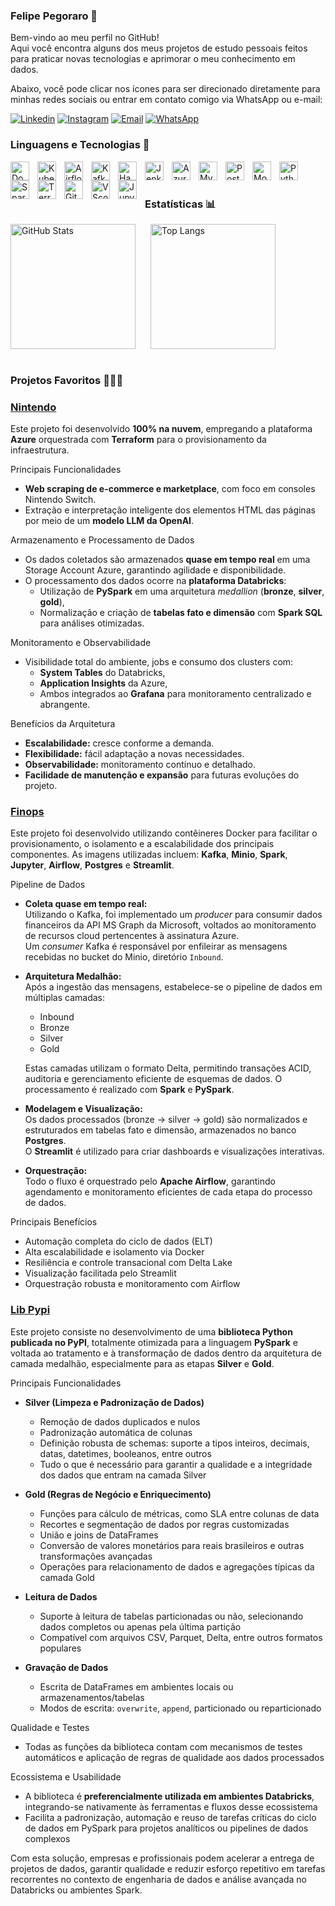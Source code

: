 ### Felipe Pegoraro 👋

Bem-vindo ao meu perfil no GitHub!  
Aqui você encontra alguns dos meus projetos de estudo pessoais feitos para praticar novas tecnologias e aprimorar o meu conhecimento em dados.

Abaixo, você pode clicar nos ícones para ser direcionado diretamente para minhas redes sociais ou entrar em contato comigo via WhatsApp ou e-mail:

[![Linkedin](https://img.shields.io/badge/LinkedIn-0077B5?style=for-the-badge&logo=linkedin&logoColor=white)](https://www.linkedin.com/in/felipepegoraro/)
[![Instagram](https://img.shields.io/badge/Instagram-E4405F?style=for-the-badge&logo=instagram&logoColor=white)](https://www.instagram.com/felipegoraro/)
[![Email](https://img.shields.io/badge/Email-D14836?style=for-the-badge&logo=gmail&logoColor=white)](mailto:felipegoraro@outlook.com.br)
[![WhatsApp](https://img.shields.io/badge/WhatsApp-25D366?style=for-the-badge&logo=whatsapp&logoColor=white)](https://wa.me/5519999929317)


### Linguagens e Tecnologias 🤖

<img 
    align="left" 
    alt="Docker" 
    title="Docker"
    width="30px" 
    style="padding-right: 10px;" 
    src="https://cdn.jsdelivr.net/gh/devicons/devicon@latest/icons/docker/docker-original.svg" 
/>
<img 
    align="left" 
    alt="Kubernetes" 
    title="Kubernetes"
    width="30px" 
    style="padding-right: 10px;" 
    src="https://cdn.jsdelivr.net/gh/devicons/devicon@latest/icons/kubernetes/kubernetes-original.svg" 
/>
<img 
    align="left" 
    alt="Airflow" 
    title="Airflow"
    width="30px" 
    style="padding-right: 10px;" 
    src="https://cdn.jsdelivr.net/gh/devicons/devicon@latest/icons/apacheairflow/apacheairflow-original.svg" 
/>
<img 
    align="left" 
    alt="Kafka" 
    title="Kafka"
    width="30px" 
    style="padding-right: 10px;" 
    src="https://cdn.jsdelivr.net/gh/devicons/devicon@latest/icons/apachekafka/apachekafka-original.svg" 
/>
<img 
    align="left" 
    alt="Hadoop" 
    title="Hadoop"
    width="30px" 
    style="padding-right: 10px;" 
    src="https://cdn.jsdelivr.net/gh/devicons/devicon@latest/icons/hadoop/hadoop-original.svg" 
/>
<img 
    align="left" 
    alt="Jenkins" 
    title="Jenkins"
    width="30px" 
    style="padding-right: 10px;" 
    src="https://cdn.jsdelivr.net/gh/devicons/devicon@latest/icons/jenkins/jenkins-original.svg" 
/>
<img 
    align="left" 
    alt="Azure" 
    title="Azure"
    width="30px" 
    style="padding-right: 10px;" 
    src="https://cdn.jsdelivr.net/gh/devicons/devicon@latest/icons/azure/azure-original.svg" 
/>
<img 
    align="left" 
    alt="MySQL" 
    title="MySQL"
    width="30px" 
    style="padding-right: 10px;" 
    src="https://cdn.jsdelivr.net/gh/devicons/devicon@latest/icons/mysql/mysql-original.svg" 
/>
<img 
    align="left" 
    alt="Postgresql" 
    title="Postgresql"
    width="30px" 
    style="padding-right: 10px;" 
    src="https://cdn.jsdelivr.net/gh/devicons/devicon@latest/icons/postgresql/postgresql-original.svg" 
/>
<img 
    align="left" 
    alt="MongoDB" 
    title="MongoDB"
    width="30px" 
    style="padding-right: 10px;" 
    src="https://cdn.jsdelivr.net/gh/devicons/devicon@latest/icons/mongodb/mongodb-original.svg" 
/>
<img 
    align="left" 
    alt="Python" 
    title="Python"
    width="30px" 
    style="padding-right: 10px;" 
    src="https://cdn.jsdelivr.net/gh/devicons/devicon@latest/icons/python/python-original.svg" 
/>
<img 
    align="left" 
    alt="Spark" 
    title="Spark"
    width="30px" 
    style="padding-right: 10px;" 
    src="https://cdn.jsdelivr.net/gh/devicons/devicon@latest/icons/apachespark/apachespark-original.svg" 
/>
<img 
    align="left" 
    alt="Terraform" 
    title="Terraform"
    width="30px" 
    style="padding-right: 10px;" 
    src="https://cdn.jsdelivr.net/gh/devicons/devicon@latest/icons/terraform/terraform-original.svg" 
/>
<img 
    align="left" 
    alt="Git" 
    title="Git"
    width="30px" 
    style="padding-right: 10px;" 
    src="https://cdn.jsdelivr.net/gh/devicons/devicon@latest/icons/git/git-original.svg" 
/>
<img 
    align="left" 
    alt="VScode" 
    title="VScode"
    width="30px" 
    style="padding-right: 10px;" 
    src="https://cdn.jsdelivr.net/gh/devicons/devicon@latest/icons/vscode/vscode-original.svg" 
/>
<img 
    align="left" 
    alt="Jupyter" 
    title="Jupyter"
    width="30px" 
    style="padding-right: 10px;" 
    src="https://cdn.jsdelivr.net/gh/devicons/devicon@latest/icons/jupyter/jupyter-original.svg" 
/>

<br><br>

### Estatísticas 📊

<div style="display: flex;">
  <div style="margin-right: 24px;">
    <img 
      alt="GitHub Stats" 
      height="200" 
      src="https://github-readme-stats.vercel.app/api?username=felipegoraroficial&show_icons=true&theme=tokyonight&include_all_commits=true&locale=pt-br" 
    />
  </div>
  <div>
    <img 
      alt="Top Langs" 
      height="200" 
      src="https://github-readme-stats.vercel.app/api/top-langs/?username=felipegoraroficial&theme=tokyonight&layout=compact&custom_title=Tecnologias&langs_count=9" 
    />
  </div>
</div>

<br>

### Projetos Favoritos 👩🏻‍💻   

### [Nintendo](https://github.com/felipegoraroficial/projeto_nintendo)<br/>

Este projeto foi desenvolvido **100% na nuvem**, empregando a plataforma **Azure** orquestrada com **Terraform** para o provisionamento da infraestrutura.

Principais Funcionalidades

- **Web scraping de e-commerce e marketplace**, com foco em consoles Nintendo Switch.
- Extração e interpretação inteligente dos elementos HTML das páginas por meio de um **modelo LLM da OpenAI**.

Armazenamento e Processamento de Dados

- Os dados coletados são armazenados **quase em tempo real** em uma Storage Account Azure, garantindo agilidade e disponibilidade.
- O processamento dos dados ocorre na **plataforma Databricks**:
  - Utilização de **PySpark** em uma arquitetura *medallion* (**bronze**, **silver**, **gold**),
  - Normalização e criação de **tabelas fato e dimensão** com **Spark SQL** para análises otimizadas.

Monitoramento e Observabilidade

- Visibilidade total do ambiente, jobs e consumo dos clusters com:
  - **System Tables** do Databricks,
  - **Application Insights** da Azure,
  - Ambos integrados ao **Grafana** para monitoramento centralizado e abrangente.

Benefícios da Arquitetura

- **Escalabilidade:** cresce conforme a demanda.
- **Flexibilidade:** fácil adaptação a novas necessidades.
- **Observabilidade:** monitoramento contínuo e detalhado.
- **Facilidade de manutenção e expansão** para futuras evoluções do projeto.

### [Finops](https://github.com/felipegoraroficial/projeto_azure_cost)<br/>

Este projeto foi desenvolvido utilizando contêineres Docker para facilitar o provisionamento, o isolamento e a escalabilidade dos principais componentes. As imagens utilizadas incluem: **Kafka**, **Minio**, **Spark**, **Jupyter**, **Airflow**, **Postgres** e **Streamlit**.

Pipeline de Dados

- **Coleta quase em tempo real:**  
  Utilizando o Kafka, foi implementado um *producer* para consumir dados financeiros da API MS Graph da Microsoft, voltados ao monitoramento de recursos cloud pertencentes à assinatura Azure.  
  Um *consumer* Kafka é responsável por enfileirar as mensagens recebidas no bucket do Minio, diretório `Inbound`.

- **Arquitetura Medalhão:**  
  Após a ingestão das mensagens, estabelece-se o pipeline de dados em múltiplas camadas:
    - Inbound
    - Bronze
    - Silver
    - Gold  
  
  Estas camadas utilizam o formato Delta, permitindo transações ACID, auditoria e gerenciamento eficiente de esquemas de dados. O processamento é realizado com **Spark** e **PySpark**.

- **Modelagem e Visualização:**  
  Os dados processados (bronze → silver → gold) são normalizados e estruturados em tabelas fato e dimensão, armazenados no banco **Postgres**.  
  O **Streamlit** é utilizado para criar dashboards e visualizações interativas.

- **Orquestração:**  
  Todo o fluxo é orquestrado pelo **Apache Airflow**, garantindo agendamento e monitoramento eficientes de cada etapa do processo de dados.

Principais Benefícios

- Automação completa do ciclo de dados (ELT)
- Alta escalabilidade e isolamento via Docker
- Resiliência e controle transacional com Delta Lake
- Visualização facilitada pelo Streamlit
- Orquestração robusta e monitoramento com Airflow

### [Lib Pypi](https://github.com/felipegoraroficial/my_libs_py)<br/>

Este projeto consiste no desenvolvimento de uma **biblioteca Python publicada no PyPI**, totalmente otimizada para a linguagem **PySpark** e voltada ao tratamento e à transformação de dados dentro da arquitetura de camada medalhão, especialmente para as etapas **Silver** e **Gold**.

Principais Funcionalidades

- **Silver (Limpeza e Padronização de Dados)**
  - Remoção de dados duplicados e nulos
  - Padronização automática de colunas
  - Definição robusta de schemas: suporte a tipos inteiros, decimais, datas, datetimes, booleanos, entre outros
  - Tudo o que é necessário para garantir a qualidade e a integridade dos dados que entram na camada Silver

- **Gold (Regras de Negócio e Enriquecimento)**
  - Funções para cálculo de métricas, como SLA entre colunas de data
  - Recortes e segmentação de dados por regras customizadas
  - União e joins de DataFrames
  - Conversão de valores monetários para reais brasileiros e outras transformações avançadas
  - Operações para relacionamento de dados e agregações típicas da camada Gold

- **Leitura de Dados**
  - Suporte à leitura de tabelas particionadas ou não, selecionando dados completos ou apenas pela última partição
  - Compatível com arquivos CSV, Parquet, Delta, entre outros formatos populares

- **Gravação de Dados**
  - Escrita de DataFrames em ambientes locais ou armazenamentos/tabelas
  - Modos de escrita: `overwrite`, `append`, particionado ou reparticionado

Qualidade e Testes

- Todas as funções da biblioteca contam com mecanismos de testes automáticos e aplicação de regras de qualidade aos dados processados

Ecossistema e Usabilidade

- A biblioteca é **preferencialmente utilizada em ambientes Databricks**, integrando-se nativamente às ferramentas e fluxos desse ecossistema
- Facilita a padronização, automação e reuso de tarefas críticas do ciclo de dados em PySpark para projetos analíticos ou pipelines de dados complexos

Com esta solução, empresas e profissionais podem acelerar a entrega de projetos de dados, garantir qualidade e reduzir esforço repetitivo em tarefas recorrentes no contexto de engenharia de dados e análise avançada no Databricks ou ambientes Spark.
